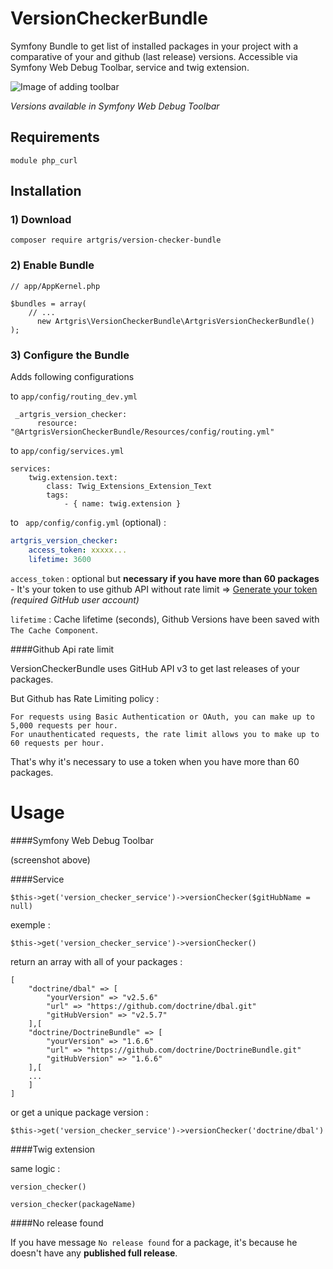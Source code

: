 # VersionCheckerBundle
Symfony Bundle to get list of installed packages in your project with a comparative of your and github (last release) versions. Accessible via Symfony Web Debug Toolbar, service and twig extension.


![Image of adding toolbar](http://github.artgris.me/images/versioncheckerbundle.png)

*Versions available in Symfony Web Debug Toolbar*

Requirements
------------

`module php_curl`


Installation
------------

### 1) Download 

`composer require artgris/version-checker-bundle`

### 2) Enable Bundle

    // app/AppKernel.php
    
    $bundles = array(
        // ...
          new Artgris\VersionCheckerBundle\ArtgrisVersionCheckerBundle()
    );

### 3) Configure the Bundle 


Adds following configurations 

to `app/config/routing_dev.yml`

     _artgris_version_checker:
          resource: "@ArtgrisVersionCheckerBundle/Resources/config/routing.yml"


to `app/config/services.yml`
    
    services:
        twig.extension.text:
            class: Twig_Extensions_Extension_Text
            tags:
                - { name: twig.extension }


to ` app/config/config.yml` (optional) :

```yml  
artgris_version_checker:
    access_token: xxxxx...
    lifetime: 3600
``` 
`access_token` : optional but **necessary if you have more than 60 packages** -  It's your token to use github API without rate limit =>  [Generate your token](https://github.com/settings/tokens/new) _(required GitHub user account)_

`lifetime` : Cache lifetime (seconds), Github Versions have been saved with `The Cache Component`.  

          
####Github Api rate limit


VersionCheckerBundle uses GitHub API v3 to get last releases of your packages. 

But Github has Rate Limiting policy :

    For requests using Basic Authentication or OAuth, you can make up to 5,000 requests per hour. 
    For unauthenticated requests, the rate limit allows you to make up to 60 requests per hour.

That's why it's necessary to use a token when you have more than 60 packages.


Usage
=====

####Symfony Web Debug Toolbar
 
 (screenshot above)

####Service

    $this->get('version_checker_service')->versionChecker($gitHubName = null)
    
     
exemple :

    $this->get('version_checker_service')->versionChecker() 

return an array with all of your packages : 

    [
        "doctrine/dbal" => [
            "yourVersion" => "v2.5.6"
            "url" => "https://github.com/doctrine/dbal.git"
            "gitHubVersion" => "v2.5.7"
        ],[
        "doctrine/DoctrineBundle" => [
            "yourVersion" => "1.6.6"
            "url" => "https://github.com/doctrine/DoctrineBundle.git"
            "gitHubVersion" => "1.6.6"
        ],[
        ...
        ]      
    ]
     
or get a unique package version :

    $this->get('version_checker_service')->versionChecker('doctrine/dbal')
    
 
####Twig extension

same logic :

    version_checker()
    
    version_checker(packageName)

####No release found

If you have message `No release found` for a package, it's because he doesn't have any **published full release**.